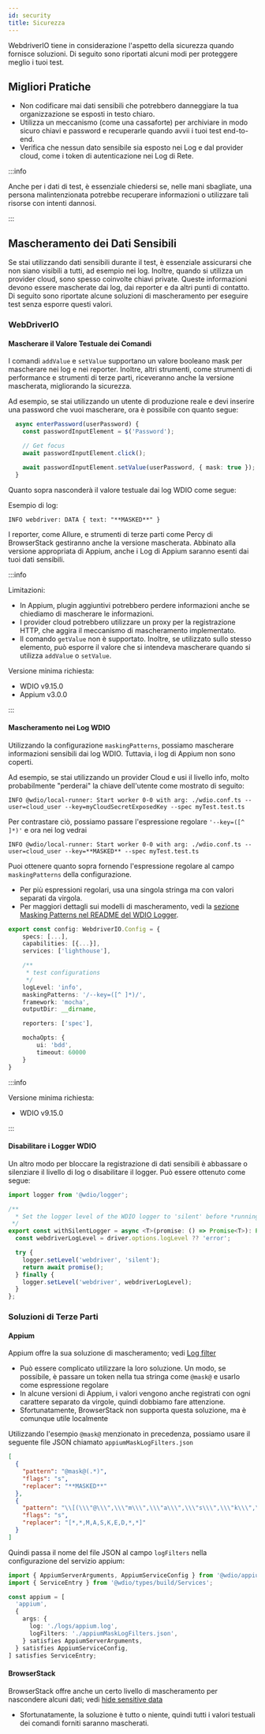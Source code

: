 ```yaml
---
id: security
title: Sicurezza
---
```


WebdriverIO tiene in considerazione l'aspetto della sicurezza quando fornisce soluzioni. Di seguito sono riportati alcuni modi per proteggere meglio i tuoi test.

## Migliori Pratiche

- Non codificare mai dati sensibili che potrebbero danneggiare la tua organizzazione se esposti in testo chiaro.
- Utilizza un meccanismo (come una cassaforte) per archiviare in modo sicuro chiavi e password e recuperarle quando avvii i tuoi test end-to-end.
- Verifica che nessun dato sensibile sia esposto nei Log e dal provider cloud, come i token di autenticazione nei Log di Rete.

:::info

Anche per i dati di test, è essenziale chiedersi se, nelle mani sbagliate, una persona malintenzionata potrebbe recuperare informazioni o utilizzare tali risorse con intenti dannosi.

:::

## Mascheramento dei Dati Sensibili

Se stai utilizzando dati sensibili durante il test, è essenziale assicurarsi che non siano visibili a tutti, ad esempio nei log. Inoltre, quando si utilizza un provider cloud, sono spesso coinvolte chiavi private. Queste informazioni devono essere mascherate dai log, dai reporter e da altri punti di contatto. Di seguito sono riportate alcune soluzioni di mascheramento per eseguire test senza esporre questi valori.

### WebDriverIO

#### Mascherare il Valore Testuale dei Comandi

I comandi `addValue` e `setValue` supportano un valore booleano mask per mascherare nei log e nei reporter. Inoltre, altri strumenti, come strumenti di performance e strumenti di terze parti, riceveranno anche la versione mascherata, migliorando la sicurezza.

Ad esempio, se stai utilizzando un utente di produzione reale e devi inserire una password che vuoi mascherare, ora è possibile con quanto segue:

```ts
  async enterPassword(userPassword) {
    const passwordInputElement = $('Password');

    // Get focus
    await passwordInputElement.click();

    await passwordInputElement.setValue(userPassword, { mask: true });
  }
```

Quanto sopra nasconderà il valore testuale dai log WDIO come segue:

Esempio di log:
```text
INFO webdriver: DATA { text: "**MASKED**" }
```

I reporter, come Allure, e strumenti di terze parti come Percy di BrowserStack gestiranno anche la versione mascherata.
Abbinato alla versione appropriata di Appium, anche i Log di Appium saranno esenti dai tuoi dati sensibili.

:::info

Limitazioni:
  - In Appium, plugin aggiuntivi potrebbero perdere informazioni anche se chiediamo di mascherare le informazioni.
  - I provider cloud potrebbero utilizzare un proxy per la registrazione HTTP, che aggira il meccanismo di mascheramento implementato.
  - Il comando `getValue` non è supportato. Inoltre, se utilizzato sullo stesso elemento, può esporre il valore che si intendeva mascherare quando si utilizza `addValue` o `setValue`.

Versione minima richiesta:
 - WDIO v9.15.0
 - Appium v3.0.0

:::

#### Mascheramento nei Log WDIO

Utilizzando la configurazione `maskingPatterns`, possiamo mascherare informazioni sensibili dai log WDIO. Tuttavia, i log di Appium non sono coperti.

Ad esempio, se stai utilizzando un provider Cloud e usi il livello info, molto probabilmente "perderai" la chiave dell'utente come mostrato di seguito:

```text
INFO @wdio/local-runner: Start worker 0-0 with arg: ./wdio.conf.ts --user=cloud_user --key=myCloudSecretExposedKey --spec myTest.test.ts
```

Per contrastare ciò, possiamo passare l'espressione regolare `'--key=([^ ]*)'` e ora nei log vedrai 

```text
INFO @wdio/local-runner: Start worker 0-0 with arg: ./wdio.conf.ts --user=cloud_user --key=**MASKED** --spec myTest.test.ts
```

Puoi ottenere quanto sopra fornendo l'espressione regolare al campo `maskingPatterns` della configurazione.
  - Per più espressioni regolari, usa una singola stringa ma con valori separati da virgola.
  - Per maggiori dettagli sui modelli di mascheramento, vedi la [sezione Masking Patterns nel README del WDIO Logger](https://github.com/webdriverio/webdriverio/blob/main/packages/wdio-logger/README.md#masking-patterns).

```ts
export const config: WebdriverIO.Config = {
    specs: [...],
    capabilities: [{...}],
    services: ['lighthouse'],

    /**
     * test configurations
     */
    logLevel: 'info',
    maskingPatterns: '/--key=([^ ]*)/',
    framework: 'mocha',
    outputDir: __dirname,

    reporters: ['spec'],

    mochaOpts: {
        ui: 'bdd',
        timeout: 60000
    }
}
```

:::info

Versione minima richiesta:
 - WDIO v9.15.0

:::

#### Disabilitare i Logger WDIO

Un altro modo per bloccare la registrazione di dati sensibili è abbassare o silenziare il livello di log o disabilitare il logger.
Può essere ottenuto come segue:

```ts
import logger from '@wdio/logger';

/**
  * Set the logger level of the WDIO logger to 'silent' before *running a promise, which helps hide sensitive information in the logs.
 */
export const withSilentLogger = async <T>(promise: () => Promise<T>): Promise<T> => {
  const webdriverLogLevel = driver.options.logLevel ?? 'error';

  try {
    logger.setLevel('webdriver', 'silent');
    return await promise();
  } finally {
    logger.setLevel('webdriver', webdriverLogLevel);
  }
};
```

### Soluzioni di Terze Parti

#### Appium
Appium offre la sua soluzione di mascheramento; vedi [Log filter](https://appium.io/docs/en/latest/guides/log-filters/)
 - Può essere complicato utilizzare la loro soluzione. Un modo, se possibile, è passare un token nella tua stringa come `@mask@` e usarlo come espressione regolare
 - In alcune versioni di Appium, i valori vengono anche registrati con ogni carattere separato da virgole, quindi dobbiamo fare attenzione.
 - Sfortunatamente, BrowserStack non supporta questa soluzione, ma è comunque utile localmente
 
Utilizzando l'esempio `@mask@` menzionato in precedenza, possiamo usare il seguente file JSON chiamato `appiumMaskLogFilters.json`
```json
[
  {
    "pattern": "@mask@(.*)",
    "flags": "s",
    "replacer": "**MASKED**"
  },
  {
    "pattern": "\\[(\\\"@\\\",\\\"m\\\",\\\"a\\\",\\\"s\\\",\\\"k\\\",\\\"@\\\",\\S+)\\]",
    "flags": "s",
    "replacer": "[*,*,M,A,S,K,E,D,*,*]"
  }
]
```

Quindi passa il nome del file JSON al campo `logFilters` nella configurazione del servizio appium:
```ts
import { AppiumServerArguments, AppiumServiceConfig } from '@wdio/appium-service';
import { ServiceEntry } from '@wdio/types/build/Services';

const appium = [
  'appium',
  {
    args: {
      log: './logs/appium.log',
      logFilters: './appiumMaskLogFilters.json',
    } satisfies AppiumServerArguments,
  } satisfies AppiumServiceConfig,
] satisfies ServiceEntry;
```

#### BrowserStack

BrowserStack offre anche un certo livello di mascheramento per nascondere alcuni dati; vedi [hide sensitive data](https://www.browserstack.com/docs/automate/selenium/hide-sensitive-data)
 - Sfortunatamente, la soluzione è tutto o niente, quindi tutti i valori testuali dei comandi forniti saranno mascherati.
